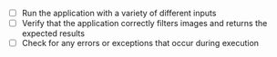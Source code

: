 - [ ] Run the application with a variety of different inputs
- [ ] Verify that the application correctly filters images and returns the expected results
- [ ] Check for any errors or exceptions that occur during execution